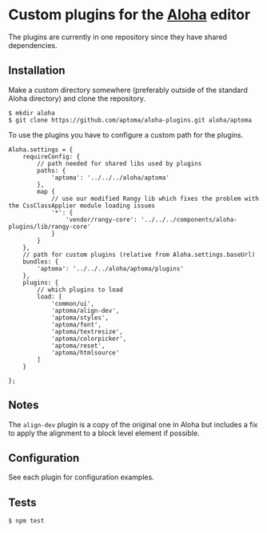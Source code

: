 # Custom plugins for the [Aloha](http://aloha-editor.org/) editor

The plugins are currently in one repository since they have shared dependencies.

## Installation

Make a custom directory somewhere (preferably outside of the standard Aloha directory) and clone the repository.

	$ mkdir aloha
	$ git clone https://github.com/aptoma/aloha-plugins.git aloha/aptoma

To use the plugins you have to configure a custom path for the plugins.

	Aloha.settings = {
		requireConfig: {
			// path needed for shared libs used by plugins
			paths: {
				'aptoma': '../../../aloha/aptoma'
			},
			map {
				// use our modified Rangy lib which fixes the problem with the CssClassApplier module loading issues
				'*': {
					'vendor/rangy-core': '../../../components/aloha-plugins/lib/rangy-core'
				}
			}
		},
		// path for custom plugins (relative from Aloha.settings.baseUrl)
		bundles: {
			'aptoma': '../../../aloha/aptoma/plugins'
		},
		plugins: {
			// which plugins to load
			load: [
				'common/ui',
				'aptoma/align-dev',
				'aptoma/styles',
				'aptoma/font',
				'aptoma/textresize',
				'aptoma/colorpicker',
				'aptoma/reset',
				'aptoma/htmlsource'
			]
		}

	};

## Notes

The ```align-dev``` plugin is a copy of the original one in Aloha but includes a fix to apply the alignment to a block level element if possible.

## Configuration

See each plugin for configuration examples.

## Tests

	$ npm test
